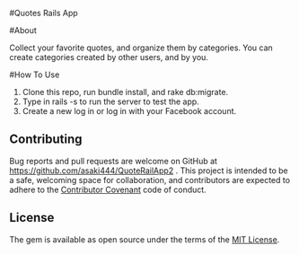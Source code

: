 #Quotes Rails App

#About 

Collect your favorite quotes, and organize them by categories. You can create categories created by other users, and by you.

#How To Use

1. Clone this repo, run bundle install, and rake db:migrate.
2. Type in rails -s to run the server to test the app.
3. Create a new log in or log in with your Facebook account.

## Contributing

Bug reports and pull requests are welcome on GitHub at https://github.com/asaki444/QuoteRailApp2 . This project is intended to be a safe, welcoming space for collaboration, and contributors are expected to adhere to the [Contributor Covenant](http://contributor-covenant.org) code of conduct.


## License

The gem is available as open source under the terms of the [MIT License](http://opensource.org/licenses/MIT).
